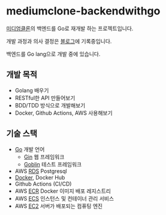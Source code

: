 # mediumclone-backendwithgo
[미디엄클론](https://github.com/json9512/mediumclone)의 백엔드를 Go로 재개발 하는 프로젝트입니다.

개발 과정과 의사 결정은 [블로그](https://json9512.github.io/blog/%ED%94%84%EB%A1%9C%EC%A0%9D%ED%8A%B8-Medium-%ED%81%B4%EB%A1%A0-%EB%B0%B1%EC%97%94%EB%93%9C%EB%A5%BC-%EB%A7%8C%EB%93%A4%EC%96%B4%EB%B3%B4%EC%9E%90-1/)에 기록중입니다.

백엔드를 Go lang으로 개발 중에 있습니다.

## 개발 목적

- Golang 배우기
- RESTful한 API 만들어보기
- BDD/TDD 방식으로 개발해보기
- Docker, Github Actions, AWS 사용해보기

## 기술 스택

- [Go](https://golang.org/) 개발 언어
    - [Gin](https://github.com/gin-gonic/gin) 웹 프레임워크
    - [Goblin](https://github.com/franela/goblin) 테스트 프레임워크
- AWS [RDS](https://aws.amazon.com/ko/rds/) Postgresql
- [Docker](https://www.docker.com/), Docker Hub
- Github Actions (CI/CD)
- AWS [ECR](https://aws.amazon.com/ko/ecr/) Docker 이미지 배포 레지스트리
- AWS [ECS](https://aws.amazon.com/ko/ecs/) 인스턴스 및 컨테이너 관리 서비스
- AWS [EC2](https://aws.amazon.com/ko/ec2/) 서버가 배포되는 컴퓨팅 엔진
